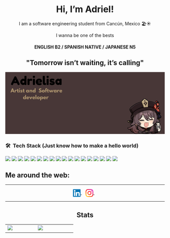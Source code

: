 <h1 align="center">Hi, I’m Adriel!  </h1>
<p align="center">I am a software engineering student from Cancún, Mexico 🏖️☀️ </p>
<p align="center">I wanna be one of the bests</p>
<h4 align="center">ENGLISH B2 / SPANISH NATIVE / JAPANESE N5</h4>

<h2 align="center">"Tomorrow isn’t waiting, it’s calling"</h4>



<div align="center">

![Imagen](https://github.com/adrielisa/adrielisa/blob/main/Adrielisa%20(1).png)

</div>




### 🛠 &nbsp;Tech Stack (Just know how to make a hello world)

<div class="tech-stack 
  style="  display: flex;
  flex-wrap: wrap; 
  justify-content: center; 
  gap: 10px;">

<img src="https://user-images.githubusercontent.com/25181517/192158954-f88b5814-d510-4564-b285-dff7d6400dad.png" style="width:40px;height:auto;">
<img src="https://user-images.githubusercontent.com/25181517/183898674-75a4a1b1-f960-4ea9-abcb-637170a00a75.png" style="width:40px;height:auto;">
<img src="https://user-images.githubusercontent.com/25181517/183898054-b3d693d4-dafb-4808-a509-bab54cf5de34.png" style="width:40px;height:auto;">
<img src="https://user-images.githubusercontent.com/25181517/202896760-337261ed-ee92-4979-84c4-d4b829c7355d.png" style="width:40px;height:auto;">
<img src="https://user-images.githubusercontent.com/25181517/117447155-6a868a00-af3d-11eb-9cfe-245df15c9f3f.png" style="width:40px;height:auto;">
<img src="https://user-images.githubusercontent.com/25181517/183890598-19a0ac2d-e88a-4005-a8df-1ee36782fde1.png" style="width:40px;height:auto;">
<img src="https://user-images.githubusercontent.com/25181517/183897015-94a058a6-b86e-4e42-a37f-bf92061753e5.png" style="width:40px;height:auto;">
<img src="https://github-production-user-asset-6210df.s3.amazonaws.com/62091613/261395532-b40892ef-efb8-4b0e-a6b5-d1cfc2f3fc35.png" style="width:40px;height:auto;">
<img src="https://user-images.githubusercontent.com/25181517/189715289-df3ee512-6eca-463f-a0f4-c10d94a06b2f.png" style="width:40px;height:auto;">
<img src="https://user-images.githubusercontent.com/25181517/192106070-46255bcf-65e6-4c6b-a296-bf8d0d8fb2a7.png " style="width:40px;height:auto;">
<img src="https://user-images.githubusercontent.com/25181517/192106073-90fffafe-3562-4ff9-a37e-c77a2da0ff58.png" style="width:40px;height:auto;">
<img src="https://user-images.githubusercontent.com/25181517/121405384-444d7300-c95d-11eb-959f-913020d3bf90.png" style="width:40px;height:auto;">
<img src="https://user-images.githubusercontent.com/25181517/183423507-c056a6f9-1ba8-4312-a350-19bcbc5a8697.png" style="width:40px;height:auto;">
<img src="https://user-images.githubusercontent.com/25181517/192108372-f71d70ac-7ae6-4c0d-8395-51d8870c2ef0.png" style="width:40px;height:auto;">
<img src="https://user-images.githubusercontent.com/25181517/192108891-d86b6220-e232-423a-bf5f-90903e6887c3.png" style="width:40px;height:auto;">
<img src="https://user-images.githubusercontent.com/25181517/183914128-3fc88b4a-4ac1-40e6-9443-9a30182379b7.png" style="width:40px;height:auto;">
<img src="https://user-images.githubusercontent.com/25181517/183423775-2276e25d-d43d-4e58-890b-edbc88e915f7.png" style="width:40px;height:auto;">
<img src="https://user-images.githubusercontent.com/25181517/117208740-bfb78400-adf5-11eb-97bb-09072b6bedfc.png" style="width:40px;height:auto;">



</div>





<!--
![Java](https://img.shields.io/badge/java-%23ED8B00.svg?style=for-the-badge&logo=java&logoColor=white)&nbsp;
![Apache Kafka](https://img.shields.io/badge/Apache%20Kafka-000?style=for-the-badge&logo=apachekafka)&nbsp;
![Spring](https://img.shields.io/badge/spring-%236DB33F.svg?style=for-the-badge&logo=spring&logoColor=white)&nbsp;
![Vue.js](https://img.shields.io/badge/vuejs-%2335495e.svg?style=for-the-badge&logo=vuedotjs&logoColor=%234FC08D)&nbsp;
![Swagger](https://img.shields.io/badge/-Swagger-%23Clojure?style=for-the-badge&logo=swagger&logoColor=white)&nbsp;
![Postman](https://img.shields.io/badge/Postman-FF6C37?style=for-the-badge&logo=postman&logoColor=white)&nbsp;
![Google Cloud](https://img.shields.io/badge/GoogleCloud-%234285F4.svg?style=for-the-badge&logo=google-cloud&logoColor=white)&nbsp;
![Figma](https://img.shields.io/badge/figma-%23F24E1E.svg?style=for-the-badge&logo=figma&logoColor=white)&nbsp;
![Markdown](https://img.shields.io/badge/markdown-%23000000.svg?style=for-the-badge&logo=markdown&logoColor=white)&nbsp;--> 

## Me around the web:
-------------------
<div align="center">
<p align="center">
<a align="center" href="https://www.linkedin.com/in/adriel-isai-rodriguez-pacheco-268693225/" target="_blank">
  <img align="center" alt="Adrielisa  | Linkedin" width="24px" src="https://github.com/SatYu26/SatYu26/blob/master/Assets/Linkedin.svg" />
</a> &nbsp;&nbsp;
<a align="center" href="https://www.instagram.com/adrielissaa/" target="_blank">
  <img align="center" alt="Adrielisa | Instagram" width="24px" src="https://github.com/SatYu26/SatYu26/blob/master/Assets/Instagram.svg" />
</a> &nbsp;&nbsp;
<p>
</div>



---


<div align="center">
  <h2>Stats</h2>
  <table>
    <tr>
      <td valign="top" width="20%" style="padding-right: 20px;"> <!-- Añadido padding-right -->
        <a href="https://github.com/adrielisa">
          <img src="https://github-readme-stats.vercel.app/api/top-langs/?username=adrielisa&theme=dark&hide_langs_below=1" width="100%"> 
        </a>
      </td>
      <td valign="top" width="25%">
        <a href="https://wakatime.com/@adrielisa">
          <img src="https://github-readme-stats.vercel.app/api/wakatime?username=adrielisa" width="100%"> 
        </a>
      </td>
    </tr>
  </table>
</div>
